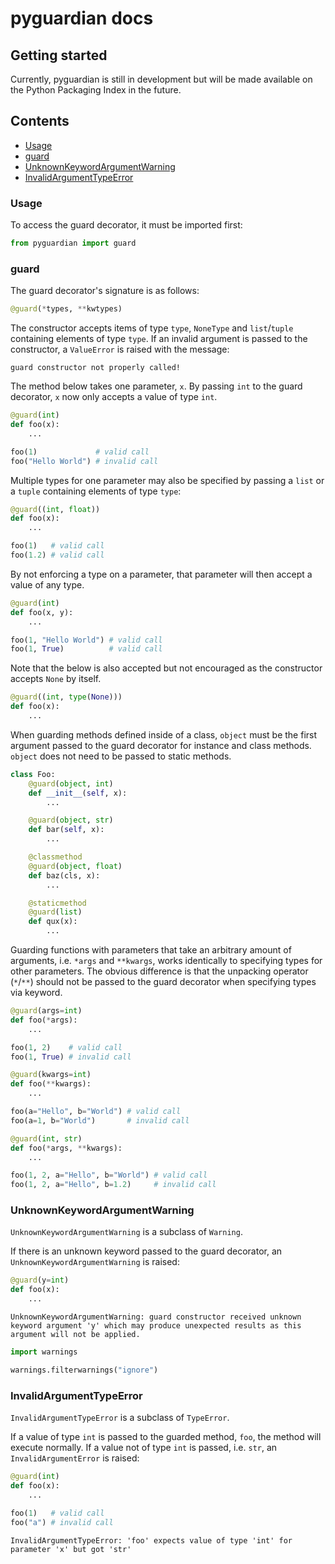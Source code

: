 # pyguardian docs

## Getting started
Currently, pyguardian is still in development but will be made available on the Python Packaging Index in the future.

## Contents
- [Usage](https://github.com/greysonDEV/pyguardian/blob/main/DOCUMENTATION.md#usage)
- [guard](https://github.com/greysonDEV/pyguardian/blob/main/DOCUMENTATION.md#guard)
- [UnknownKeywordArgumentWarning](https://github.com/greysonDEV/pyguardian/blob/main/DOCUMENTATION.md#unknownkeywordargumentwarning)
- [InvalidArgumentTypeError](https://github.com/greysonDEV/pyguardian/blob/main/DOCUMENTATION.md#invalidargumenttypeerror)

### Usage

To access the guard decorator, it must be imported first:
```python
from pyguardian import guard
```

### guard

The guard decorator's signature is as follows:
```python
@guard(*types, **kwtypes)
```
The constructor accepts items of type `type`, `NoneType` and `list`/`tuple` containing elements of type `type`. If an invalid argument is passed to the constructor, a `ValueError` is raised with the message:
```
guard constructor not properly called!
```
The method below takes one parameter, `x`. By passing `int` to the guard decorator, `x` now only accepts a value of type `int`.
```python
@guard(int)
def foo(x):
    ...

foo(1)             # valid call
foo("Hello World") # invalid call
```
Multiple types for one parameter may also be specified by passing a `list` or a `tuple` containing elements of type `type`:
```python
@guard((int, float))
def foo(x):
    ...

foo(1)   # valid call
foo(1.2) # valid call
```
By not enforcing a type on a parameter, that parameter will then accept a value of any type.
```python
@guard(int)
def foo(x, y):
    ...

foo(1, "Hello World") # valid call
foo(1, True)          # valid call
```
Note that the below is also accepted but not encouraged as the constructor accepts `None` by itself.
```python
@guard((int, type(None)))
def foo(x):
    ...
```
When guarding methods defined inside of a class, `object` must be the first argument passed to the guard decorator for instance and class methods. `object` does not need to be passed to static methods.
```python
class Foo:
    @guard(object, int)
    def __init__(self, x):
        ...

    @guard(object, str)
    def bar(self, x):
        ...

    @classmethod
    @guard(object, float)
    def baz(cls, x):
        ...

    @staticmethod
    @guard(list)
    def qux(x):
        ...
```
Guarding functions with parameters that take an arbitrary amount of arguments, i.e. `*args` and `**kwargs`, works identically to specifying types for other parameters. The obvious difference is that the unpacking operator (`*`/`**`) should not be passed to the guard decorator when specifying types via keyword.
```python
@guard(args=int)
def foo(*args):
    ...

foo(1, 2)    # valid call
foo(1, True) # invalid call

@guard(kwargs=int)
def foo(**kwargs):
    ...

foo(a="Hello", b="World") # valid call
foo(a=1, b="World")       # invalid call

@guard(int, str)
def foo(*args, **kwargs):
    ...

foo(1, 2, a="Hello", b="World") # valid call
foo(1, 2, a="Hello", b=1.2)     # invalid call
```

### UnknownKeywordArgumentWarning

`UnknownKeywordArgumentWarning` is a subclass of `Warning`.

If there is an unknown keyword passed to the guard decorator, an `UnknownKeywordArgumentWarning` is raised:
```python
@guard(y=int)
def foo(x):
    ...
```
```
UnknownKeywordArgumentWarning: guard constructor received unknown keyword argument 'y' which may produce unexpected results as this argument will not be applied.
```

```python
import warnings

warnings.filterwarnings("ignore")
```

### InvalidArgumentTypeError

`InvalidArgumentTypeError` is a subclass of `TypeError`.

If a value of type `int` is passed to the guarded method, `foo`, the method will execute normally. If a value not of type `int` is passed, i.e. `str`, an `InvalidArgumentError` is raised:
```python
@guard(int)
def foo(x):
    ...

foo(1)   # valid call
foo("a") # invalid call
```
```
InvalidArgumentTypeError: 'foo' expects value of type 'int' for parameter 'x' but got 'str'
```